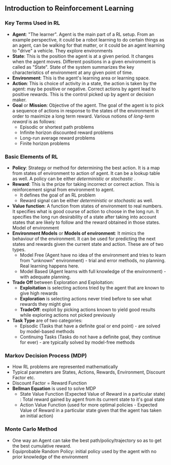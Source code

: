 ## Introduction to Reinforcement Learning

### Key Terms Used in RL
- **Agent**: "The learner". Agent is the main part of a RL setup. From an example perspective, it could be a robot learning to do certain things as an agent, can be walking for that matter, or it could be an agent learning to "drive" a vehicle. They explore environments
- **State**: This is the position the agent is at a given period. It changes when the agent moves. Different positions in a given environment is called as "State". State of the system summarizes the key characteristics of environment at any given point of time.
- **Environment**: This is the agent's learning area or learning space.
- **Action**: This is choice of activity in a state, the action is taken by the agent: may be positive or negative. Correct actions by agent lead to positive rewards. This is the control picked up by agent or decision maker.
- **Goal** or **Mission**: Objective of the agent. The goal of the agent is to pick a sequence of actions in response to the states of the environment in order to maximize a long term reward. Various notions of *long-term reward* is as follows:
  - Episodic or shortest path problems
  - Infinite horizon discounted reward problems
  - Long-run average reward problems
  - Finite horizon problems

### Basic Elements of RL
- **Policy**: Strategy or method for determining the best action. It is a map from states of environment to action of agent. It can be a lookup table as well. A policy can be either *deterministic* or *stochastic* .
- **Reward**: This is the prize for taking incorrect or correct action. This is reinforcement signal from environment to agent.
  - It defines the goal of an RL problem
  - Reward signal can be either *deterministic* or *stochastic* as well.
- **Value function**: A function from states of environment to real numbers. It specifies what is good course of action to choose in the long run. It specifies the long run desirability of a state after taking into account states that are likely to follow and the reward obtained in those states.
Model of environment
- **Environment Models** or **Models of environment**: It mimics the behaviour of the environment. It can be used for predicting the next states and rewards given the current state and action. These are of two types.
  - Model Free (Agent have no idea of the environment and tries to learn from "unknown" environment) - trial and error methods, no planning. Real learning happens here.
  - Model Based (Agent learns with full knowledge of the environment) - with adequate planning.
- **Trade Off** between Exploration and Exploitation:
  - **Exploitation** is selecting actions tried by the agent that are known to give high rewards
  - **Exploration** is selecting actions never tried before to see what rewards they might give
  - **TradeOff**: exploit by picking actions known to yield good results while exploring actions not picked previously
- **Task Type** are of two categories:
  - Episodic (Tasks that have a definite goal or end point) - are solved by model-based methods
  - Continuing Tasks (Tasks do not have a definite goal, they continue for ever) - are typically solved by model-free methods

### Markov Decision Process (MDP)
- How RL problems are represented mathematically
- Typical parameters are States, Actions, Rewards, Environment, Discount Factor etc.
- Discount Factor = Reward Function
- **Bellman Equation** is used to solve MDP
  - State Value Function (Expected Value of Reward in a particular state) : Total reward gained by agent from its current state to it's goal state
  - Action Value Function (used for more optimal policies - Expected Value of Reward in a particular state given that the agent has taken an initial action)

### Monte Carlo Method
- One way an Agent can take the best path/policy/trajectory so as to get the best cumulative reward.
- Equiprobable Random Policy: initial policy used by the agent with no prior knowledge of the environment


